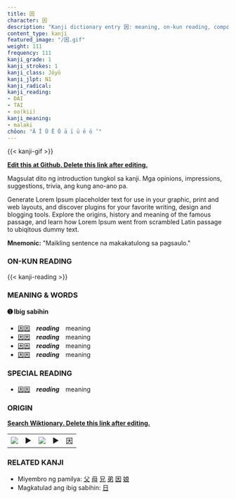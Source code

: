 ```yaml
---
title: 因
character: 因
description: "Kanji dictionary entry 因: meaning, on-kun reading, compounds, origin, related kanji"
content_type: kanji
featured_image: "/因.gif"
weight: 111
frequency: 111
kanji_grade: 1
kanji_strokes: 1
kanji_class: Jōyō
kanji_jlpt: N1
kanji_radical: 
kanji_reading: 
- DAI
- TAI
- oo(kii)
kanji_meaning:
- malaki
chōon: "Ā Ī Ū Ē Ō ā ī ū ē ō ’"
---
```

[//]: # (Don't edit the line below. Kanji animated GIF code is automatically generated.)
{{< kanji-gif >}}

[//]: # (Edit below this line.)

**[Edit this at Github. Delete this link after editing.](https://github.com/tim0g/tim/tree/main/content/kanji/因/index.md)**

Magsulat dito ng introduction tungkol sa kanji. Mga opinions, impressions, suggestions, trivia, ang kung ano-ano pa.

Generate Lorem Ipsum placeholder text for use in your graphic, print and web layouts, and discover plugins for your favorite writing, design and blogging tools. Explore the origins, history and meaning of the famous passage, and learn how Lorem Ipsum went from scrambled Latin passage to ubiqitous dummy text.
 
**Mnemonic:** "Maikling sentence na makakatulong sa pagsaulo."

### ON-KUN READING

[//]: # (Don't edit the line below. ON-KUN READING code is automatically generated.)
{{< kanji-reading >}}

### MEANING & WORDS

#### ➊ **Ibig sabihin**
  - [因](../因)[因](../因)　***reading***　meaning
  - [因](../因)[因](../因)　***reading***　meaning
  - [因](../因)[因](../因)　***reading***　meaning
  - [因](../因)[因](../因)　***reading***　meaning

### SPECIAL READING
  - [因](../因)[因](../因)　***reading***　meaning

### ORIGIN

**[Search Wiktionary. Delete this link after editing.](https://wiktionary.org/wiki/因)**
<table class="kanji-table"><tr><td>
<img src="60px-因-bronze.svg.png">
</td><td>▶</td><td>
<img src="60px-因-oracle.svg.png">
</td><td>▶</td>
<td class="kanji-origin">因</td>
</tr></table>

### RELATED KANJI
- Miyembro ng pamilya: [父](../父) [母](../母) [兄](../兄) [弟](../弟) [因](../因) [娘](../娘)
- Magkatulad ang ibig sabihin: [日](../日)
